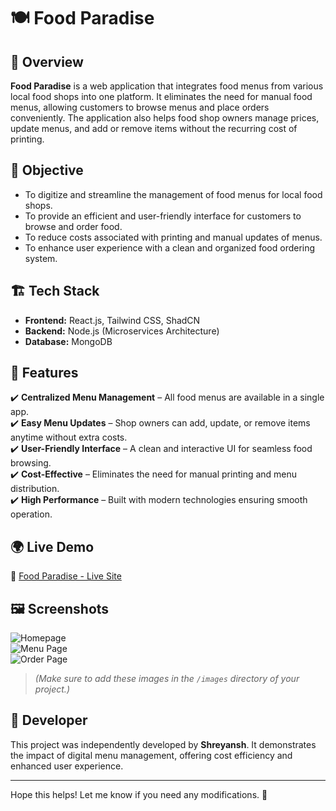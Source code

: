 # 🍽️ Food Paradise

## 🚀 Overview
**Food Paradise** is a web application that integrates food menus from various local food shops into one platform. It eliminates the need for manual food menus, allowing customers to browse menus and place orders conveniently. The application also helps food shop owners manage prices, update menus, and add or remove items without the recurring cost of printing.

## 🎯 Objective
- To digitize and streamline the management of food menus for local food shops.
- To provide an efficient and user-friendly interface for customers to browse and order food.
- To reduce costs associated with printing and manual updates of menus.
- To enhance user experience with a clean and organized food ordering system.

## 🏗️ Tech Stack
- **Frontend:** React.js, Tailwind CSS, ShadCN  
- **Backend:** Node.js (Microservices Architecture)  
- **Database:** MongoDB  

## 🌟 Features
✔️ **Centralized Menu Management** – All food menus are available in a single app.  
✔️ **Easy Menu Updates** – Shop owners can add, update, or remove items anytime without extra costs.  
✔️ **User-Friendly Interface** – A clean and interactive UI for seamless food browsing.  
✔️ **Cost-Effective** – Eliminates the need for manual printing and menu distribution.  
✔️ **High Performance** – Built with modern technologies ensuring smooth operation.  

## 🌍 Live Demo
🔗 [Food Paradise - Live Site](https://food-paradise-3zpn.onrender.com/)

## 🖼️ Screenshots
![Homepage](./images/homepage.png)  
![Menu Page](./images/menu.png)  
![Order Page](./images/order.png)  

> *(Make sure to add these images in the `/images` directory of your project.)*

## 👤 Developer
This project was independently developed by **Shreyansh**. It demonstrates the impact of digital menu management, offering cost efficiency and enhanced user experience.  

---

Hope this helps! Let me know if you need any modifications. 🚀  
